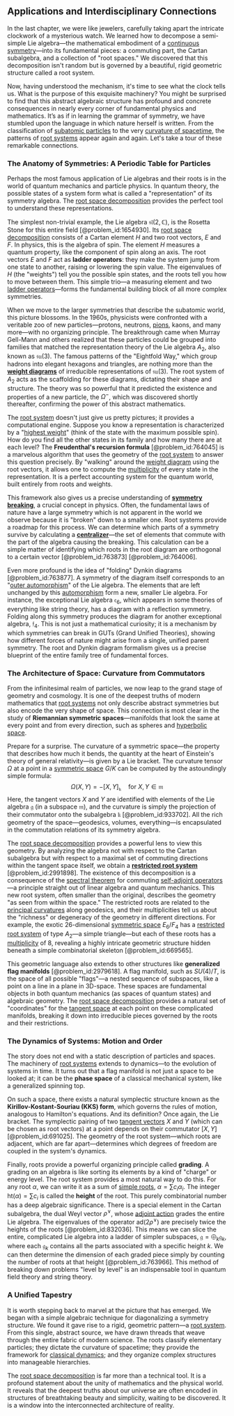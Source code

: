 ## Applications and Interdisciplinary Connections

In the last chapter, we were like jewelers, carefully taking apart the intricate clockwork of a mysterious watch. We learned how to decompose a semi-simple Lie algebra—the mathematical embodiment of a [continuous symmetry](@article_id:136763)—into its fundamental pieces: a commuting part, the Cartan subalgebra, and a collection of "root spaces." We discovered that this decomposition isn't random but is governed by a beautiful, rigid geometric structure called a root system.

Now, having understood the mechanism, it's time to see what the clock tells us. What is the purpose of this exquisite machinery? You might be surprised to find that this abstract algebraic structure has profound and concrete consequences in nearly every corner of fundamental physics and mathematics. It’s as if in learning the grammar of symmetry, we have stumbled upon the language in which nature herself is written. From the classification of [subatomic particles](@article_id:141998) to the very [curvature of spacetime](@article_id:188986), the patterns of [root systems](@article_id:198476) appear again and again. Let's take a tour of these remarkable connections.

### The Anatomy of Symmetries: A Periodic Table for Particles

Perhaps the most famous application of Lie algebras and their roots is in the world of quantum mechanics and particle physics. In quantum theory, the possible states of a system form what is called a "representation" of its symmetry algebra. The [root space decomposition](@article_id:184769) provides the perfect tool to understand these representations.

The simplest non-trivial example, the Lie algebra $\mathfrak{sl}(2, \mathbb{C})$, is the Rosetta Stone for this entire field [@problem_id:1654930]. Its [root space decomposition](@article_id:184769) consists of a Cartan element $H$ and two root vectors, $E$ and $F$. In physics, this is the algebra of spin. The element $H$ measures a quantum property, like the component of spin along an axis. The root vectors $E$ and $F$ act as **ladder operators**: they make the system jump from one state to another, raising or lowering the spin value. The eigenvalues of $H$ (the "weights") tell you the possible spin states, and the roots tell you how to move between them. This simple trio—a measuring element and two [ladder operators](@article_id:155512)—forms the fundamental building block of all more complex symmetries.

When we move to the larger symmetries that describe the subatomic world, this picture blossoms. In the 1960s, physicists were confronted with a veritable zoo of new particles—protons, neutrons, [pions](@article_id:147429), kaons, and many more—with no organizing principle. The breakthrough came when Murray Gell-Mann and others realized that these particles could be grouped into families that matched the representation theory of the Lie algebra $A_2$, also known as $\mathfrak{su}(3)$. The famous patterns of the "Eightfold Way," which group hadrons into elegant hexagons and triangles, are nothing more than the **[weight diagrams](@article_id:204140)** of irreducible representations of $\mathfrak{su}(3)$. The root system of $A_2$ acts as the scaffolding for these diagrams, dictating their shape and structure. The theory was so powerful that it predicted the existence and properties of a new particle, the $\Omega^-$, which was discovered shortly thereafter, confirming the power of this abstract mathematics.

The [root system](@article_id:201668) doesn't just give us pretty pictures; it provides a computational engine. Suppose you know a representation is characterized by a "[highest weight](@article_id:202314)" (think of the state with the maximum possible spin). How do you find all the other states in its family and how many there are at each level? The **Freudenthal's recursion formula** [@problem_id:764045] is a marvelous algorithm that uses the geometry of the [root system](@article_id:201668) to answer this question precisely. By "walking" around the [weight diagram](@article_id:182194) using the root vectors, it allows one to compute the [multiplicity](@article_id:135972) of every state in the representation. It is a perfect accounting system for the quantum world, built entirely from roots and weights.

This framework also gives us a precise understanding of **[symmetry breaking](@article_id:142568)**, a crucial concept in physics. Often, the fundamental laws of nature have a large symmetry which is not apparent in the world we observe because it is "broken" down to a smaller one. Root systems provide a roadmap for this process. We can determine which parts of a symmetry survive by calculating a **[centralizer](@article_id:146110)**—the set of elements that commute with the part of the algebra causing the breaking. This calculation can be a simple matter of identifying which roots in the root diagram are orthogonal to a certain vector [@problem_id:763873] [@problem_id:764006].

Even more profound is the idea of "folding" Dynkin diagrams [@problem_id:763877]. A symmetry of the diagram itself corresponds to an "[outer automorphism](@article_id:137211)" of the Lie algebra. The elements that are left unchanged by this [automorphism](@article_id:143027) form a new, smaller Lie algebra. For instance, the exceptional Lie algebra $\mathfrak{e}_6$, which appears in some theories of everything like string theory, has a diagram with a reflection symmetry. Folding along this symmetry produces the diagram for another exceptional algebra, $\mathfrak{f}_4$. This is not just a mathematical curiosity; it is a mechanism by which symmetries can break in GUTs (Grand Unified Theories), showing how different forces of nature might arise from a single, unified parent symmetry. The root and Dynkin diagram formalism gives us a precise blueprint of the entire family tree of fundamental forces.

### The Architecture of Space: Curvature from Commutators

From the infinitesimal realm of particles, we now leap to the grand stage of geometry and cosmology. It is one of the deepest truths of modern mathematics that [root systems](@article_id:198476) not only describe abstract symmetries but also encode the very shape of space. This connection is most clear in the study of **Riemannian symmetric spaces**—manifolds that look the same at every point and from every direction, such as spheres and [hyperbolic space](@article_id:267598).

Prepare for a surprise. The curvature of a symmetric space—the property that describes how much it bends, the quantity at the heart of Einstein's theory of general relativity—is given by a Lie bracket. The curvature tensor $\Omega$ at a point in a [symmetric space](@article_id:182689) $G/K$ can be computed by the astoundingly simple formula:
$$ \Omega(X, Y) = -[X, Y]_{\mathfrak{k}} \quad \text{for } X, Y \in \mathfrak{m} $$
Here, the tangent vectors $X$ and $Y$ are identified with elements of the Lie algebra $\mathfrak{g}$ (in a subspace $\mathfrak{m}$), and the curvature is simply the projection of their commutator onto the subalgebra $\mathfrak{k}$ [@problem_id:933702]. All the rich geometry of the space—geodesics, volumes, everything—is encapsulated in the commutation relations of its symmetry algebra.

The [root space decomposition](@article_id:184769) provides a powerful lens to view this geometry. By analyzing the algebra not with respect to the Cartan subalgebra but with respect to a maximal set of commuting directions within the tangent space itself, we obtain a **[restricted root system](@article_id:193311)** [@problem_id:2991898]. The existence of this decomposition is a consequence of the [spectral theorem](@article_id:136126) for commuting [self-adjoint operators](@article_id:151694)—a principle straight out of linear algebra and quantum mechanics. This new root system, often smaller than the original, describes the geometry "as seen from within the space." The restricted roots are related to the [principal curvatures](@article_id:270104) along geodesics, and their multiplicities tell us about the "richness" or degeneracy of the geometry in different directions. For example, the exotic 26-dimensional [symmetric space](@article_id:182689) $E_6/F_4$ has a [restricted root system](@article_id:193311) of type $A_2$—a simple triangle—but each of these roots has a [multiplicity](@article_id:135972) of 8, revealing a highly intricate geometric structure hidden beneath a simple combinatorial skeleton [@problem_id:669565].

This geometric language also extends to other structures like **generalized flag manifolds** [@problem_id:2979618]. A flag manifold, such as $SU(4)/T$, is the space of all possible "flags"—a nested sequence of subspaces, like a point on a line in a plane in 3D-space. These spaces are fundamental objects in both quantum mechanics (as spaces of quantum states) and algebraic geometry. The [root space decomposition](@article_id:184769) provides a natural set of "coordinates" for the [tangent space](@article_id:140534) at each point on these complicated manifolds, breaking it down into irreducible pieces governed by the roots and their restrictions.

### The Dynamics of Systems: Motion and Order

The story does not end with a static description of particles and spaces. The machinery of [root systems](@article_id:198476) extends to dynamics—to the evolution of systems in time. It turns out that a flag manifold is not just a space to be looked at; it can be the **phase space** of a classical mechanical system, like a generalized spinning top.

On such a space, there exists a natural symplectic structure known as the **Kirillov-Kostant-Souriau (KKS) form**, which governs the rules of motion, analogous to Hamilton's equations. And its definition? Once again, the Lie bracket. The symplectic pairing of two [tangent vectors](@article_id:265000) $X$ and $Y$ (which can be chosen as root vectors) at a point depends on their commutator $[X,Y]$ [@problem_id:691025]. The geometry of the root system—which roots are adjacent, which are far apart—determines which degrees of freedom are coupled in the system's dynamics.

Finally, roots provide a powerful organizing principle called **grading**. A grading on an algebra is like sorting its elements by a kind of "charge" or energy level. The root system provides a most natural way to do this. For any root $\alpha$, we can write it as a sum of [simple roots](@article_id:196921), $\alpha = \sum c_i \alpha_i$. The integer $\mathrm{ht}(\alpha) = \sum c_i$ is called the **height** of the root. This purely combinatorial number has a deep algebraic significance. There is a special element in the Cartan subalgebra, the dual Weyl vector $\rho^\vee$, whose [adjoint action](@article_id:141329) grades the entire Lie algebra. The eigenvalues of the operator $\mathrm{ad}(2\rho^\vee)$ are precisely twice the heights of the roots [@problem_id:832036]. This means we can slice the entire, complicated Lie algebra into a ladder of simpler subspaces, $\mathfrak{g} = \bigoplus_k \mathfrak{g}_k$, where each $\mathfrak{g}_k$ contains all the parts associated with a specific height $k$. We can then determine the dimension of each graded piece simply by counting the number of roots at that height [@problem_id:763966]. This method of breaking down problems "level by level" is an indispensable tool in quantum field theory and string theory.

### A Unified Tapestry

It is worth stepping back to marvel at the picture that has emerged. We began with a simple algebraic technique for diagonalizing a symmetry structure. We found it gave rise to a rigid, geometric pattern—a [root system](@article_id:201668). From this single, abstract source, we have drawn threads that weave through the entire fabric of modern science. The roots classify elementary particles; they dictate the curvature of spacetime; they provide the framework for [classical dynamics](@article_id:176866); and they organize complex structures into manageable hierarchies.

The [root space decomposition](@article_id:184769) is far more than a technical tool. It is a profound statement about the unity of mathematics and the physical world. It reveals that the deepest truths about our universe are often encoded in structures of breathtaking beauty and simplicity, waiting to be discovered. It is a window into the interconnected architecture of reality.